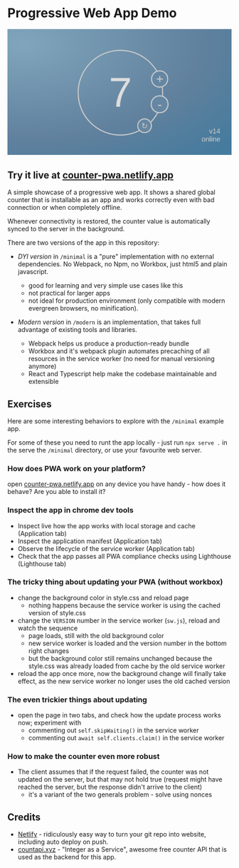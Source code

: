 # Progressive Web App Demo

![preview](./doc/screenshot.png)

## Try it live at [counter-pwa.netlify.app](https://counter-pwa.netlify.app)

A simple showcase of a progressive web app. It shows a shared global counter that is installable as an app and
works correctly even with bad connection or when completely offline.

Whenever connectivity is restored, the counter value is automatically synced to the server in the background.

There are two versions of the app in this repository:
 * *DYI version* in `/minimal` is a "pure" implementation with no external dependencies. No Webpack, no Npm, no Workbox, just html5 and plain javascript. 
     * good for learning and very simple use cases like this 
     * not practical for larger apps
     * not ideal for production environment (only compatible with modern evergreen browsers, no minification).

 * *Modern version* in `/modern` is an implementation, that takes full advantage of existing tools and libraries.
    * Webpack helps us produce a production-ready bundle
    * Workbox and it's webpack plugin automates precaching of all resources in the service worker (no need for manual versioning anymore)
    * React and Typescript help make the codebase maintainable and extensible   

## Exercises

Here are some interesting behaviors to explore with the `/minimal` example app.

For some of these you need to runt the app locally - just run `npx serve .` in the serve the `/minimal` directory, or use your favourite web server.

### How does PWA work on your platform?

open [counter-pwa.netlify.app](https://counter-pwa.netlify.app) on any device you have handy - how does it behave? Are you able to install it?

### Inspect the app in chrome dev tools

* Inspect live how the app works with local storage and cache (Application tab)
* Inspect the application manifest (Application tab)
* Observe the lifecycle of the service worker (Application tab)
* Check that the app passes all PWA compliance checks using Lighthouse (Lighthouse tab)

### The tricky thing about updating your PWA (without workbox)

* change the background color in style.css and reload page
   * nothing happens because the service worker is using the cached version of style.css
* change the `VERSION` number in the service worker (`sw.js`), reload and watch the sequence
    * page loads, still with the old background color
    * new service worker is loaded and the version number in the bottom right changes
    * but the background color still remains unchanged because the style.css was already loaded from cache by the old service worker
* reload the app once more, now the background change will finally take effect, as the new service worker no longer uses the old cached version

### The even trickier things about updating

* open the page in two tabs, and check how the update process works now; experiment with
  * commenting out `self.skipWaiting()` in the service worker
  * commenting out `await self.clients.claim()` in the service worker

### How to make the counter even more robust 

* The client assumes that if the request failed, the counter was not updated on the server, but that may not hold true (request might have reached the server, but the response didn't arrive to the client)
    * it's a variant of the two generals problem - solve using nonces

## Credits

* [Netlify](https://netlify.com) - ridiculously easy way to turn your git repo into website, including auto deploy on push.
* [countapi.xyz](https://countapi.xyz) - "Integer as a Service", awesome free counter API that is used as the backend for this app.
